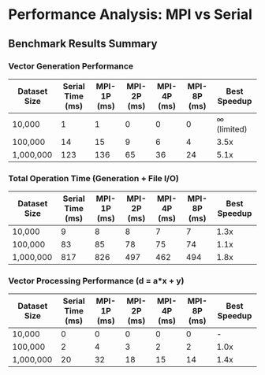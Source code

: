 # Performance Analysis: MPI vs Serial

## Benchmark Results Summary

### Vector Generation Performance

| Dataset Size | Serial Time (ms) | MPI-1P (ms) | MPI-2P (ms) | MPI-4P (ms) | MPI-8P (ms) | Best Speedup |
|--------------|------------------|-------------|-------------|-------------|-------------|--------------|
| 10,000       | 1                | 1           | 0           | 0           | 0           | ∞ (limited)  |
| 100,000      | 14               | 15          | 9           | 6           | 4           | 3.5x         |
| 1,000,000    | 123              | 136         | 65          | 36          | 24          | 5.1x         |

### Total Operation Time (Generation + File I/O)

| Dataset Size | Serial Time (ms) | MPI-1P (ms) | MPI-2P (ms) | MPI-4P (ms) | MPI-8P (ms) | Best Speedup |
|--------------|------------------|-------------|-------------|-------------|-------------|--------------|
| 10,000       | 9                | 8           | 8           | 7           | 7           | 1.3x         |
| 100,000      | 83               | 85          | 78          | 75          | 74          | 1.1x         |
| 1,000,000    | 817              | 826         | 497         | 462         | 494         | 1.8x         |

### Vector Processing Performance (d = a*x + y)

| Dataset Size | Serial Time (ms) | MPI-1P (ms) | MPI-2P (ms) | MPI-4P (ms) | MPI-8P (ms) | Best Speedup |
|--------------|------------------|-------------|-------------|-------------|-------------|--------------|
| 10,000       | 0                | 0           | 0           | 0           | 0           | -            |
| 100,000      | 2                | 4           | 3           | 2           | 2           | 1.0x         |
| 1,000,000    | 20               | 32          | 18          | 15          | 14          | 1.4x         |
